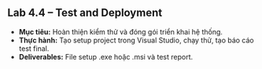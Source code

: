 ## Lab 4.4 – Test and Deployment
- **Mục tiêu:** Hoàn thiện kiểm thử và đóng gói triển khai hệ thống.
- **Thực hành:** Tạo setup project trong Visual Studio, chạy thử, tạo báo cáo test final.
- **Deliverables:** File setup .exe hoặc .msi và test report.
